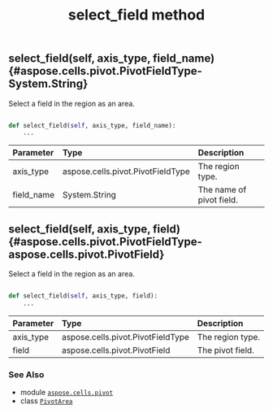 ﻿---
title: select_field method
second_title: Aspose.Cells for Python via .NET API References
description: 
type: docs
weight: 40
url: /aspose.cells.pivot/pivotarea/select_field/
is_root: false
---

## select_field(self, axis_type, field_name) {#aspose.cells.pivot.PivotFieldType-System.String}

Select a field in the region as an area.



```python

def select_field(self, axis_type, field_name):
    ...
```


| Parameter | Type | Description |
| :- | :- | :- |
| axis_type | aspose.cells.pivot.PivotFieldType | The region type. |
| field_name | System.String | The name of pivot field. |


## select_field(self, axis_type, field) {#aspose.cells.pivot.PivotFieldType-aspose.cells.pivot.PivotField}

Select a field in the region as an area.



```python

def select_field(self, axis_type, field):
    ...
```


| Parameter | Type | Description |
| :- | :- | :- |
| axis_type | aspose.cells.pivot.PivotFieldType | The region type. |
| field | aspose.cells.pivot.PivotField | The pivot field. |



### See Also
* module [`aspose.cells.pivot`](../../)
* class [`PivotArea`](/cells/python-net/aspose.cells.pivot/pivotarea)
